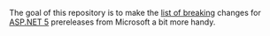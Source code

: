 The goal of this repository is to make the [list of breaking](https://github.com/aspnet/Announcements) changes for [ASP.NET 5](https://github.com/aspnet) prereleases from Microsoft a bit more handy.
